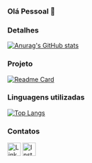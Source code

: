 ### Olá Pessoal 👋

### Detalhes
[![Anurag's GitHub stats](https://github-readme-stats.vercel.app/api?username=maugusto89&show_icons=true&theme=dark)](https://github.com/maugusto89)

### Projeto
[![Readme Card](https://github-readme-stats.vercel.app/api/pin/?username=maugusto89&repo=tiktok-jornada-ebac&theme=dark)](https://github.com/anuraghazra/github-readme-stats)

### Linguagens utilizadas
[![Top Langs](https://github-readme-stats.vercel.app/api/top-langs/?username=maugusto89&layout=compact)](https://github.com/anuraghazra/github-readme-stats)

### Contatos
[<img src='https://img.shields.io/badge/LinkedIn-0077B5?style=for-the-badge&logo=linkedin&logoColor=white' alt='Linkedin' height='30'>](https://www.linkedin.com/in/maugusto89/)
[<img src='https://img.shields.io/badge/Instagram-E4405F?style=for-the-badge&logo=instagram&logoColor=white' alt='Instagram' height='30'>](https://www.instagram.com/maugusto89/)

